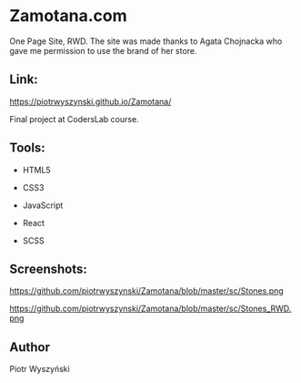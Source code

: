 # Zamotana.com

One Page Site, RWD.
The site was made thanks to Agata Chojnacka who gave me permission to use the brand of her store.

## Link:

https://piotrwyszynski.github.io/Zamotana/

Final project at CodersLab course.

## Tools:

- HTML5

- CSS3

- JavaScript

- React

- SCSS

## Screenshots:

https://github.com/piotrwyszynski/Zamotana/blob/master/sc/Stones.png

https://github.com/piotrwyszynski/Zamotana/blob/master/sc/Stones_RWD.png

## Author

Piotr Wyszyński